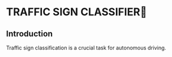 # TRAFFIC SIGN CLASSIFIER🚦

<h2>Introduction</h2>
Traffic sign classification is a crucial task for autonomous driving.
